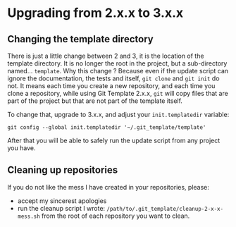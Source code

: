 # Upgrading from 2.x.x to 3.x.x

## Changing the template directory

There is just a little change between 2 and 3, it is the location of the template
directory. It is no longer the root in the project, but a sub-directory named…
`template`. Why this change ? Because even if the update script can ignore the
documentation, the tests and itself, `git clone` and `git init` do not. It means
each time you create a new repository, and each time you clone a repository, while
using Git Template 2.x.x, `git` will copy files that are part of the project but
that are not part of the template itself.

To change that, upgrade to 3.x.x, and adjust your `init.templatedir` variable:

    git config --global init.templatedir '~/.git_template/template'

After that you will be able to safely run the update script from any project you
have.

## Cleaning up repositories

If you do not like the mess I have created in your repositories, please:

- accept my sincerest apologies
- run the cleanup script I wrote: `/path/to/.git_template/cleanup-2-x-x-mess.sh`
from the root of each repository you want to clean.
